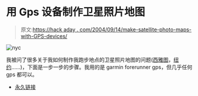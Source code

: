 # 用 Gps 设备制作卫星照片地图

> 原文:[https://hack aday . com/2004/09/14/make-satellite-photo-maps-with-GPS-devices/](https://hackaday.com/2004/09/14/make-satellite-photo-maps-with-gps-devices/)

![nyc](../Images/49f8029b7e2feb8911893467fc22773f.png)

我被问了很多关于我如何制作我跑步地点的卫星照片地图的问题([西雅图](http://www.flashenabled.com/run/pimages/seattle10a.jpg)，[纽约](http://www.flashenabled.com/run/pimages/nyc.jpg)……)，下面是一步一步的步骤。我用的是 garmin forerunner gps，但几乎任何 gps 都可以。

*   [永久链接](http://www.engadget.com/entry/0141583269424672)